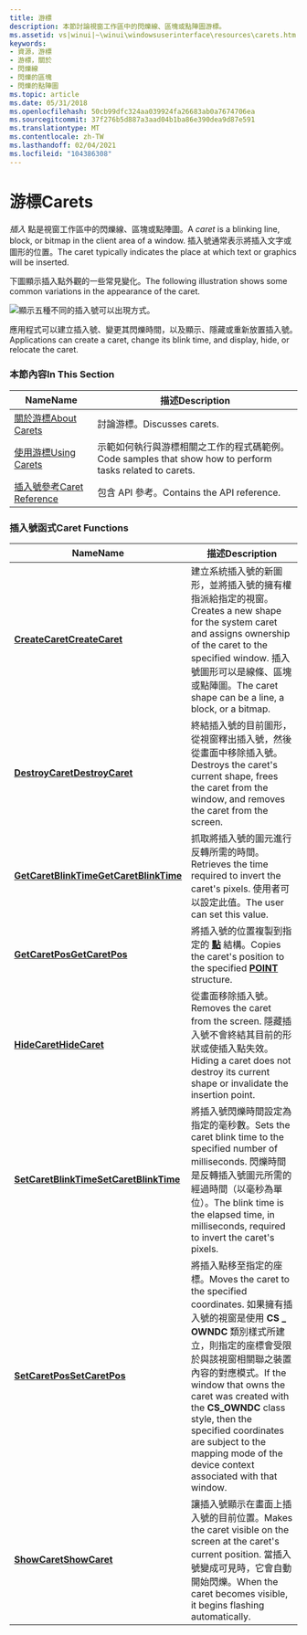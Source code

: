 ```yaml
---
title: 游標
description: 本節討論視窗工作區中的閃爍線、區塊或點陣圖游標。
ms.assetid: vs|winui|~\winui\windowsuserinterface\resources\carets.htm
keywords:
- 資源，游標
- 游標，關於
- 閃爍線
- 閃爍的區塊
- 閃爍的點陣圖
ms.topic: article
ms.date: 05/31/2018
ms.openlocfilehash: 50cb99dfc324aa039924fa26683ab0a7674706ea
ms.sourcegitcommit: 37f276b5d887a3aad04b1ba86e390dea9d87e591
ms.translationtype: MT
ms.contentlocale: zh-TW
ms.lasthandoff: 02/04/2021
ms.locfileid: "104386308"
---
```

# <a name="carets"></a><span data-ttu-id="4aff6-108">游標</span><span class="sxs-lookup"><span data-stu-id="4aff6-108">Carets</span></span>

<span data-ttu-id="4aff6-109">*插入* 點是視窗工作區中的閃爍線、區塊或點陣圖。</span><span class="sxs-lookup"><span data-stu-id="4aff6-109">A *caret* is a blinking line, block, or bitmap in the client area of a window.</span></span> <span data-ttu-id="4aff6-110">插入號通常表示將插入文字或圖形的位置。</span><span class="sxs-lookup"><span data-stu-id="4aff6-110">The caret typically indicates the place at which text or graphics will be inserted.</span></span>

<span data-ttu-id="4aff6-111">下圖顯示插入點外觀的一些常見變化。</span><span class="sxs-lookup"><span data-stu-id="4aff6-111">The following illustration shows some common variations in the appearance of the caret.</span></span>

![顯示五種不同的插入號可以出現方式。](images/cscrt-01.png)

<span data-ttu-id="4aff6-113">應用程式可以建立插入號、變更其閃爍時間，以及顯示、隱藏或重新放置插入號。</span><span class="sxs-lookup"><span data-stu-id="4aff6-113">Applications can create a caret, change its blink time, and display, hide, or relocate the caret.</span></span>

### <a name="in-this-section"></a><span data-ttu-id="4aff6-114">本節內容</span><span class="sxs-lookup"><span data-stu-id="4aff6-114">In This Section</span></span>



| <span data-ttu-id="4aff6-115">Name</span><span class="sxs-lookup"><span data-stu-id="4aff6-115">Name</span></span>                                   | <span data-ttu-id="4aff6-116">描述</span><span class="sxs-lookup"><span data-stu-id="4aff6-116">Description</span></span>                                                               |
|----------------------------------------|---------------------------------------------------------------------------|
| [<span data-ttu-id="4aff6-117">關於游標</span><span class="sxs-lookup"><span data-stu-id="4aff6-117">About Carets</span></span>](about-carets.md)       | <span data-ttu-id="4aff6-118">討論游標。</span><span class="sxs-lookup"><span data-stu-id="4aff6-118">Discusses carets.</span></span><br/>                                              |
| [<span data-ttu-id="4aff6-119">使用游標</span><span class="sxs-lookup"><span data-stu-id="4aff6-119">Using Carets</span></span>](using-carets.md)       | <span data-ttu-id="4aff6-120">示範如何執行與游標相關之工作的程式碼範例。</span><span class="sxs-lookup"><span data-stu-id="4aff6-120">Code samples that show how to perform tasks related to carets.</span></span><br/> |
| [<span data-ttu-id="4aff6-121">插入號參考</span><span class="sxs-lookup"><span data-stu-id="4aff6-121">Caret Reference</span></span>](caret-reference.md) | <span data-ttu-id="4aff6-122">包含 API 參考。</span><span class="sxs-lookup"><span data-stu-id="4aff6-122">Contains the API reference.</span></span><br/>                                    |



 

### <a name="caret-functions"></a><span data-ttu-id="4aff6-123">插入號函式</span><span class="sxs-lookup"><span data-stu-id="4aff6-123">Caret Functions</span></span>



| <span data-ttu-id="4aff6-124">Name</span><span class="sxs-lookup"><span data-stu-id="4aff6-124">Name</span></span>                                           | <span data-ttu-id="4aff6-125">描述</span><span class="sxs-lookup"><span data-stu-id="4aff6-125">Description</span></span>                                                                                                                                                                                                                                                   |
|------------------------------------------------|---------------------------------------------------------------------------------------------------------------------------------------------------------------------------------------------------------------------------------------------------------------|
| [<span data-ttu-id="4aff6-126">**CreateCaret**</span><span class="sxs-lookup"><span data-stu-id="4aff6-126">**CreateCaret**</span></span>](/windows/desktop/api/Winuser/nf-winuser-createcaret)             | <span data-ttu-id="4aff6-127">建立系統插入號的新圖形，並將插入號的擁有權指派給指定的視窗。</span><span class="sxs-lookup"><span data-stu-id="4aff6-127">Creates a new shape for the system caret and assigns ownership of the caret to the specified window.</span></span> <span data-ttu-id="4aff6-128">插入號圖形可以是線條、區塊或點陣圖。</span><span class="sxs-lookup"><span data-stu-id="4aff6-128">The caret shape can be a line, a block, or a bitmap.</span></span> <br/>                                                                                         |
| [<span data-ttu-id="4aff6-129">**DestroyCaret**</span><span class="sxs-lookup"><span data-stu-id="4aff6-129">**DestroyCaret**</span></span>](/windows/desktop/api/Winuser/nf-winuser-destroycaret)           | <span data-ttu-id="4aff6-130">終結插入號的目前圖形，從視窗釋出插入號，然後從畫面中移除插入號。</span><span class="sxs-lookup"><span data-stu-id="4aff6-130">Destroys the caret's current shape, frees the caret from the window, and removes the caret from the screen.</span></span> <br/>                                                                                                                                       |
| [<span data-ttu-id="4aff6-131">**GetCaretBlinkTime**</span><span class="sxs-lookup"><span data-stu-id="4aff6-131">**GetCaretBlinkTime**</span></span>](/windows/desktop/api/Winuser/nf-winuser-getcaretblinktime) | <span data-ttu-id="4aff6-132">抓取將插入號的圖元進行反轉所需的時間。</span><span class="sxs-lookup"><span data-stu-id="4aff6-132">Retrieves the time required to invert the caret's pixels.</span></span> <span data-ttu-id="4aff6-133">使用者可以設定此值。</span><span class="sxs-lookup"><span data-stu-id="4aff6-133">The user can set this value.</span></span> <br/>                                                                                                                                                            |
| [<span data-ttu-id="4aff6-134">**GetCaretPos**</span><span class="sxs-lookup"><span data-stu-id="4aff6-134">**GetCaretPos**</span></span>](/windows/desktop/api/Winuser/nf-winuser-getcaretpos)             | <span data-ttu-id="4aff6-135">將插入號的位置複製到指定的 [**點**](/previous-versions//dd162805(v=vs.85)) 結構。</span><span class="sxs-lookup"><span data-stu-id="4aff6-135">Copies the caret's position to the specified [**POINT**](/previous-versions//dd162805(v=vs.85)) structure.</span></span> <br/>                                                                                                                                                                    |
| [<span data-ttu-id="4aff6-136">**HideCaret**</span><span class="sxs-lookup"><span data-stu-id="4aff6-136">**HideCaret**</span></span>](/windows/desktop/api/Winuser/nf-winuser-hidecaret)                 | <span data-ttu-id="4aff6-137">從畫面移除插入號。</span><span class="sxs-lookup"><span data-stu-id="4aff6-137">Removes the caret from the screen.</span></span> <span data-ttu-id="4aff6-138">隱藏插入號不會終結其目前的形狀或使插入點失效。</span><span class="sxs-lookup"><span data-stu-id="4aff6-138">Hiding a caret does not destroy its current shape or invalidate the insertion point.</span></span> <br/>                                                                                                                           |
| [<span data-ttu-id="4aff6-139">**SetCaretBlinkTime**</span><span class="sxs-lookup"><span data-stu-id="4aff6-139">**SetCaretBlinkTime**</span></span>](/windows/desktop/api/Winuser/nf-winuser-setcaretblinktime) | <span data-ttu-id="4aff6-140">將插入號閃爍時間設定為指定的毫秒數。</span><span class="sxs-lookup"><span data-stu-id="4aff6-140">Sets the caret blink time to the specified number of milliseconds.</span></span> <span data-ttu-id="4aff6-141">閃爍時間是反轉插入號圖元所需的經過時間（以毫秒為單位）。</span><span class="sxs-lookup"><span data-stu-id="4aff6-141">The blink time is the elapsed time, in milliseconds, required to invert the caret's pixels.</span></span> <br/>                                                                                    |
| [<span data-ttu-id="4aff6-142">**SetCaretPos**</span><span class="sxs-lookup"><span data-stu-id="4aff6-142">**SetCaretPos**</span></span>](/windows/desktop/api/Winuser/nf-winuser-setcaretpos)             | <span data-ttu-id="4aff6-143">將插入點移至指定的座標。</span><span class="sxs-lookup"><span data-stu-id="4aff6-143">Moves the caret to the specified coordinates.</span></span> <span data-ttu-id="4aff6-144">如果擁有插入號的視窗是使用 **CS \_ OWNDC** 類別樣式所建立，則指定的座標會受限於與該視窗相關聯之裝置內容的對應模式。</span><span class="sxs-lookup"><span data-stu-id="4aff6-144">If the window that owns the caret was created with the **CS\_OWNDC** class style, then the specified coordinates are subject to the mapping mode of the device context associated with that window.</span></span> <br/> |
| [<span data-ttu-id="4aff6-145">**ShowCaret**</span><span class="sxs-lookup"><span data-stu-id="4aff6-145">**ShowCaret**</span></span>](/windows/desktop/api/Winuser/nf-winuser-showcaret)                 | <span data-ttu-id="4aff6-146">讓插入號顯示在畫面上插入號的目前位置。</span><span class="sxs-lookup"><span data-stu-id="4aff6-146">Makes the caret visible on the screen at the caret's current position.</span></span> <span data-ttu-id="4aff6-147">當插入號變成可見時，它會自動開始閃爍。</span><span class="sxs-lookup"><span data-stu-id="4aff6-147">When the caret becomes visible, it begins flashing automatically.</span></span> <br/>                                                                                                          |



 

 

